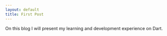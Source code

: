 ```yaml
---
layout: default
title: First Post
---
```


On this blog I will present my learning and development experience on Dart.
